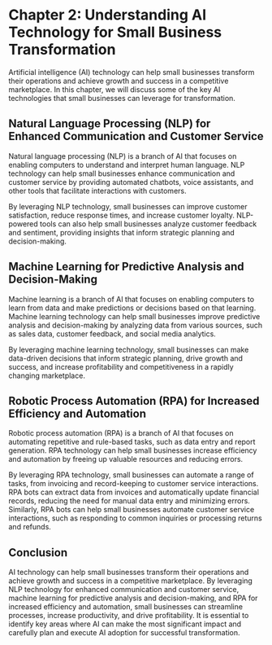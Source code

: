 Chapter 2: Understanding AI Technology for Small Business Transformation
========================================================================

Artificial intelligence (AI) technology can help small businesses transform their operations and achieve growth and success in a competitive marketplace. In this chapter, we will discuss some of the key AI technologies that small businesses can leverage for transformation.

Natural Language Processing (NLP) for Enhanced Communication and Customer Service
---------------------------------------------------------------------------------

Natural language processing (NLP) is a branch of AI that focuses on enabling computers to understand and interpret human language. NLP technology can help small businesses enhance communication and customer service by providing automated chatbots, voice assistants, and other tools that facilitate interactions with customers.

By leveraging NLP technology, small businesses can improve customer satisfaction, reduce response times, and increase customer loyalty. NLP-powered tools can also help small businesses analyze customer feedback and sentiment, providing insights that inform strategic planning and decision-making.

Machine Learning for Predictive Analysis and Decision-Making
------------------------------------------------------------

Machine learning is a branch of AI that focuses on enabling computers to learn from data and make predictions or decisions based on that learning. Machine learning technology can help small businesses improve predictive analysis and decision-making by analyzing data from various sources, such as sales data, customer feedback, and social media analytics.

By leveraging machine learning technology, small businesses can make data-driven decisions that inform strategic planning, drive growth and success, and increase profitability and competitiveness in a rapidly changing marketplace.

Robotic Process Automation (RPA) for Increased Efficiency and Automation
------------------------------------------------------------------------

Robotic process automation (RPA) is a branch of AI that focuses on automating repetitive and rule-based tasks, such as data entry and report generation. RPA technology can help small businesses increase efficiency and automation by freeing up valuable resources and reducing errors.

By leveraging RPA technology, small businesses can automate a range of tasks, from invoicing and record-keeping to customer service interactions. RPA bots can extract data from invoices and automatically update financial records, reducing the need for manual data entry and minimizing errors. Similarly, RPA bots can help small businesses automate customer service interactions, such as responding to common inquiries or processing returns and refunds.

Conclusion
----------

AI technology can help small businesses transform their operations and achieve growth and success in a competitive marketplace. By leveraging NLP technology for enhanced communication and customer service, machine learning for predictive analysis and decision-making, and RPA for increased efficiency and automation, small businesses can streamline processes, increase productivity, and drive profitability. It is essential to identify key areas where AI can make the most significant impact and carefully plan and execute AI adoption for successful transformation.
